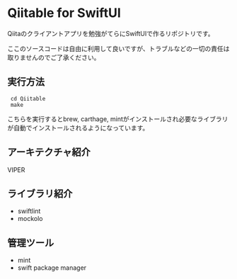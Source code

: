 
# Qiitable for SwiftUI

Qiitaのクライアントアプリを勉強がてらにSwiftUIで作るリポジトリです。

ここのソースコードは自由に利用して良いですが、トラブルなどの一切の責任は取りませんのでご了承ください。

## 実行方法

```
 cd Qiitable
 make
```

こちらを実行するとbrew, carthage, mintがインストールされ必要なライブラリが自動でインストールされるようになっています。

## アーキテクチャ紹介

VIPER

## ライブラリ紹介
- swiftlint
- mockolo
## 管理ツール
- mint
- swift package manager
